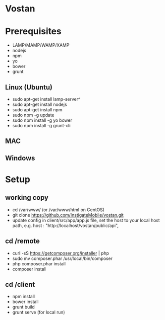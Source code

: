 Vostan 
======

# Prerequisites
+ LAMP/MAMP/WAMP/XAMP
+ nodejs
+ npm
+ yo
+ bower
+ grunt

## Linux (Ubuntu)
+ sudo apt-get install lamp-server^
+ sudo apt-get install nodejs
+ sudo apt-get install npm
+ sudo npm -g update
+ sudo npm install -g yo bower
+ sudo npm install -g grunt-cli

## MAC

## Windows

# Setup
## working copy
+ cd /var/www/ (or /var/www/html on CentOS)
+ git clone https://github.com/InstigateMobile/vostan.git
+ update config in client/src/app/app.js file, set the host to your local host path,
  e.g. host : "http://localhost/vostan/public/api",

## cd /remote
+ curl -sS https://getcomposer.org/installer | php
+ sudo mv composer.phar /usr/local/bin/composer
+ php composer.phar install
+ composer install

## cd /client
+ npm install
+ bower install
+ grunt build
+ grunt serve (for local run)

